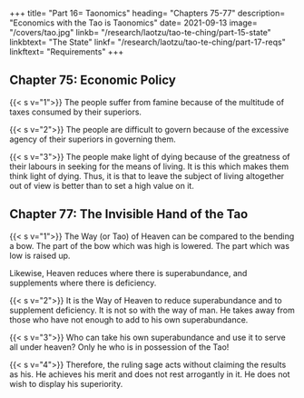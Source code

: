 
+++
title= "Part 16= Taonomics"
heading= "Chapters 75-77"
description= "Economics with the Tao is Taonomics"
date= 2021-09-13
image= "/covers/tao.jpg"
linkb= "/research/laotzu/tao-te-ching/part-15-state"
linkbtext= "The State"
linkf= "/research/laotzu/tao-te-ching/part-17-reqs"
linkftext= "Requirements"
+++


## Chapter 75: Economic Policy

{{< s v="1">}} The people suffer from famine because of the multitude of taxes consumed by their superiors.


{{< s v="2">}} The people are difficult to govern because of the excessive agency of their superiors in governing them. 


{{< s v="3">}} The people make light of dying because of the greatness of their labours in seeking for the means of living. 
It is this which makes them think light of dying. Thus, it is that to leave the subject of living altogether out of view is better than to set a high value on it.



## Chapter 77: The Invisible Hand of the Tao

{{< s v="1">}} The Way (or Tao) of Heaven can be compared to the bending a bow. The part of the bow which was high is lowered. The part which was low is raised up. 

Likewise, Heaven reduces where there is superabundance, and supplements where there is deficiency.


{{< s v="2">}} It is the Way of Heaven to reduce superabundance and to supplement deficiency. It is not so with the way of man. He takes away from those who have not enough to add to his own superabundance.


{{< s v="3">}} Who can take his own superabundance and use it to serve all under heaven? Only he who is in possession of the Tao!


{{< s v="4">}} Therefore, the ruling sage acts without claiming the results as his. He achieves his merit and does not rest arrogantly in it. He does not wish to display his superiority.
